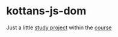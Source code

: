 # kottans-js-dom

Just a little [study project]( https://iakow.github.io/kottans-js-dom/) within the [course](https://github.com/kottans/frontend/blob/master/contents.md#stage-0-self-study)

